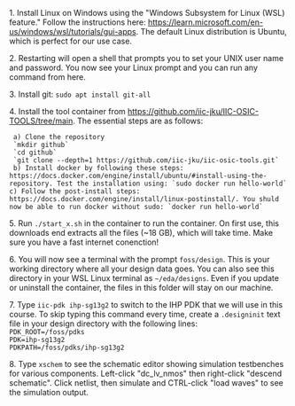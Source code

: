 1\. Install Linux on Windows using the "Windows Subsystem for Linux (WSL) feature." Follow the instructions here:
https://learn.microsoft.com/en-us/windows/wsl/tutorials/gui-apps. The default Linux distribution is Ubuntu, which is perfect for our use case.

2\. Restarting will open a shell that prompts you to set your UNIX user name and password. You now see your Linux prompt and you can run any command from here.

3\. Install git: `sudo apt install git-all`

4\. Install the tool container from https://github.com/iic-jku/IIC-OSIC-TOOLS/tree/main. The essential steps are as follows:    

     a) Clone the repository  
     `mkdir github`
     `cd github`  
     `git clone --depth=1 https://github.com/iic-jku/iic-osic-tools.git`
     b) Install docker by following these steps: https://docs.docker.com/engine/install/ubuntu/#install-using-the-repository. Test the installation using: `sudo docker run hello-world`
    c) Follow the post-install steps: https://docs.docker.com/engine/install/linux-postinstall/. You shuld now be able to run docker without sudo: `docker run hello-world`

5\. Run `./start_x.sh` in the container to run the container. On first use, this downloads end extracts all the files (~18 GB), which will take time. Make sure you have a fast internet conenction!

6\. You will now see a terminal with the prompt `foss/design`. This is your working directory where all your design data goes. You can also see this directory in your WSL Linux terminal as `~/eda/designs`. Even if you update or uninstall the container, the files in this folder will stay on our machine.

7\. Type `iic-pdk ihp-sg13g2` to switch to the IHP PDK that we will use in this course. To skip typing this command every time, create a `.designinit` text file in your design directory with the following lines:  
`PDK_ROOT=/foss/pdks`  
`PDK=ihp-sg13g2`  
`PDKPATH=/foss/pdks/ihp-sg13g2`

8\. Type `xschem` to see the schematic editor showing simulation testbenches for various components. Left-click "dc_lv_nmos" then right-click "descend schematic". Click netlist, then simulate and CTRL-click "load waves" to see the simulation output.